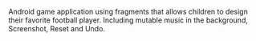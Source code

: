 Android game application using fragments that allows children to design their favorite football player. Including mutable music in the background, Screenshot, Reset and Undo.
